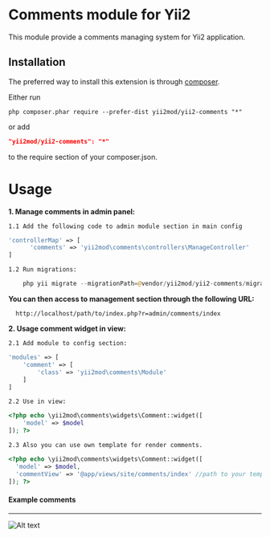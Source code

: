 Comments module for Yii2 
========================

This module provide a comments managing system for Yii2 application.

Installation
------------

The preferred way to install this extension is through [composer](http://getcomposer.org/download/).

Either run

```
php composer.phar require --prefer-dist yii2mod/yii2-comments "*"
```

or add

```json
"yii2mod/yii2-comments": "*"
```

to the require section of your composer.json.


Usage
======================================

**1. Manage comments in admin panel:** 

    1.1 Add the following code to admin module section in main config

  ```php
  'controllerMap' => [
        'comments' => 'yii2mod\comments\controllers\ManageController'
  ]  
  ```
    1.2 Run migrations:
  
  ```php
      php yii migrate --migrationPath=@vendor/yii2mod/yii2-comments/migrations
  ```
  
**You can then access to management section through the following URL:**
  ```
    http://localhost/path/to/index.php?r=admin/comments/index
  ```
  

**2. Usage comment widget in view:**

```2.1 Add module to config section:```
```php
'modules' => [
    'comment' => [
        'class' => 'yii2mod\comments\Module'
    ]
]
```
```2.2 Use in view:```

```php
<?php echo \yii2mod\comments\widgets\Comment::widget([
    'model' => $model
]); ?>
```

```2.3 Also you can use own template for render comments.```

  ```php
<?php echo \yii2mod\comments\widgets\Comment::widget([
    'model' => $model,
    'commentView' => '@app/views/site/comments/index' //path to your template
]); ?>
  ```
#### Example comments
-----
![Alt text](http://res.cloudinary.com/zfort/image/upload/v1438350103/comments_fooguz.png "Example comments")
